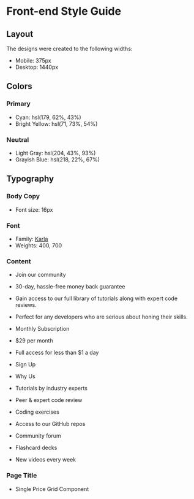 # Front-end Style Guide

## Layout

The designs were created to the following widths:

- Mobile: 375px
- Desktop: 1440px

## Colors

### Primary

- Cyan: hsl(179, 62%, 43%)
- Bright Yellow: hsl(71, 73%, 54%)

### Neutral

- Light Gray: hsl(204, 43%, 93%)
- Grayish Blue: hsl(218, 22%, 67%)

## Typography

### Body Copy

- Font size: 16px

### Font

- Family: [Karla](https://fonts.google.com/specimen/Karla)
- Weights: 400, 700

### Content

- Join our community

- 30-day, hassle-free money back guarantee

- Gain access to our full library of tutorials along with expert code reviews.
- Perfect for any developers who are serious about honing their skills.

- Monthly Subscription

- &dollar;29 per month

- Full access for less than &dollar;1 a day

- Sign Up

- Why Us

- Tutorials by industry experts
- Peer &amp; expert code review
- Coding exercises
- Access to our GitHub repos
- Community forum
- Flashcard decks
- New videos every week

### Page Title

- Single Price Grid Component
